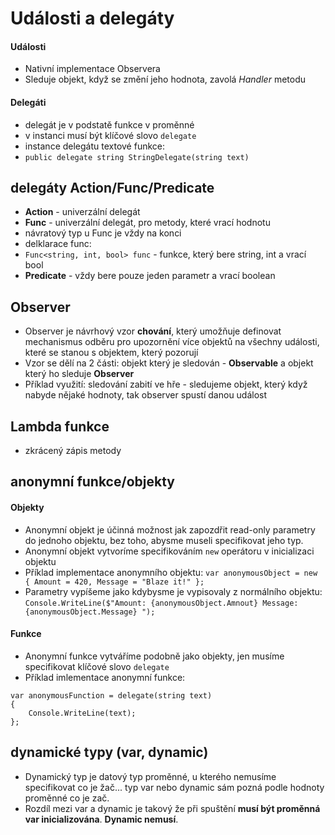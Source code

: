 # Události a delegáty
#### Události
* Nativní implementace Observera
* Sleduje objekt, když se změní jeho hodnota, zavolá _Handler_ metodu 

#### Delegáti
* delegát je v podstatě funkce v proměnné
* v instanci musí být klíčové slovo `delegate`
* instance delegátu textové funkce:
* ```public delegate string StringDelegate(string text)```
## delegáty Action/Func/Predicate
* __Action__ - univerzální delegát
* __Func__ - univerzální delegát, pro metody, které vrací hodnotu
* návratový typ u Func je vždy na konci
* delklarace func:
* ```Func<string, int, bool> func``` - funkce, který bere string, int a vrací bool
* __Predicate__ - vždy bere pouze jeden parametr a vrací boolean
## Observer
* Observer je návrhový vzor __chování__, který umožňuje definovat mechanismus odběru pro upozornění více objektů na všechny události, které se stanou s objektem, který pozorují
* Vzor se dělí na 2 části: objekt který je sledován - __Observable__ a objekt který ho sleduje __Observer__
* Příklad využití: sledování zabití ve hře - sledujeme objekt, který když nabyde nějaké hodnoty, tak observer spustí danou událost
## Lambda funkce
* zkrácený zápis metody
## anonymní funkce/objekty
#### Objekty
* Anonymní objekt je účinná možnost jak zapozdřit read-only parametry do jednoho objektu, bez toho, abysme museli specifikovat jeho typ.
* Anonymní objekt vytvoríme specifikováním `new` operátoru v inicializaci objektu
* Příklad implementace anonymního objektu: `var anonymousObject = new { Amount = 420, Message = "Blaze it!" };`
* Parametry vypíšeme jako kdybysme je vypisovaly z normálního objektu: `Console.WriteLine($"Amount: {anonymousObject.Amnout} Message: {anonymousObject.Message} ");`
#### Funkce
* Anonymní funkce vytváříme podobně jako objekty, jen musíme specifikovat klíčové slovo `delegate`
* Příklad imlementace anonymní funkce:
```
var anonymousFunction = delegate(string text)
{
    Console.WriteLine(text);
};
```
## dynamické typy (var, dynamic)
* Dynamický typ je datový typ proměnné, u kterého nemusíme specifikovat co je žač... typ var nebo dynamic sám pozná podle hodnoty proměnné co je zač.
* Rozdíl mezi var a dynamic je takový že při spuštění __musí být proměnná var inicializována__. __Dynamic nemusí__.
